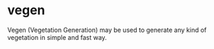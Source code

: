# vegen
Vegen (Vegetation Generation) may be used to generate any kind of vegetation in simple and fast way.

